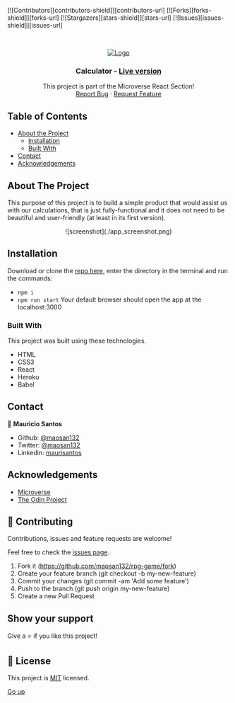 [![Contributors][contributors-shield]][contributors-url]
[![Forks][forks-shield]][forks-url]
[![Stargazers][stars-shield]][stars-url]
[![Issues][issues-shield]][issues-url]

<!-- PROJECT LOGO -->
<br />
<p align="center">
  <a href="https://github.com/maosan132/calculator/">
    <img src="public/img/mLogo.png" alt="Logo" width="80" height="80">
  </a>

  <h3 align="center">Calculator -
  <a href='https://mv-react-calculator.herokuapp.com/'> Live version</a></h3>

  <p align="center">
    This project is part of the Microverse React Section!
    <br />
    <a href="https://github.com/maosan132/calculator/">Report Bug</a>
    ·
    <a href="https://github.com/maosan132/calculator/">Request Feature</a>
  </p>
</p>

<!-- TABLE OF CONTENTS -->
## Table of Contents

* [About the Project](#about-the-project)
  * [Installation](#installation)
  * [Built With](#built-with)
* [Contact](#contact)
* [Acknowledgements](#acknowledgements)

<!-- ABOUT THE PROJECT -->
## About The Project

This purpose of this project is to build a simple product that would assist us with our calculations, that is just fully-functional and it does not need to be beautiful and user-friendly (at least in its first version).

<div align="center">
![screenshot](./app_screenshot.png)
</div>

<!-- ABOUT THE PROJECT -->
## Installation

Download or clone the [repo here](https://github.com/maosan132/calculator.git), enter the directory in the terminal and run the commands:
* `npm i`
* `npm run start`
Your default browser should open the app at the localhost:3000

### Built With
This project was built using these technologies.
* HTML
* CSS3
* React
* Heroku
* Babel

<!-- CONTACT -->
## Contact

👤 **Mauricio Santos**

- Github: [@maosan132](https://github.com/maosan132)
- Twitter: [@maosan132](https://twitter.com/maosan132)
- Linkedin: [maurisantos](https://www.linkedin.com/in/mauricsantos)


<!-- ACKNOWLEDGEMENTS -->
## Acknowledgements
* [Microverse](https://www.microverse.org/)
* [The Odin Project](https://www.theodinproject.com/)

## 🤝 Contributing

Contributions, issues and feature requests are welcome!

Feel free to check the [issues page](https://github.com/maosan132/rpg-game/issues).

1. Fork it (https://github.com/maosan132/rpg-game/fork)
2. Create your feature branch (git checkout -b my-new-feature)
3. Commit your changes (git commit -am 'Add some feature')
4. Push to the branch (git push origin my-new-feature)
5. Create a new Pull Request

## Show your support

Give a ⭐️ if you like this project!

## 📝 License

This project is [MIT](lic.url) licensed.


[Go up](#Table-of-Contents)

